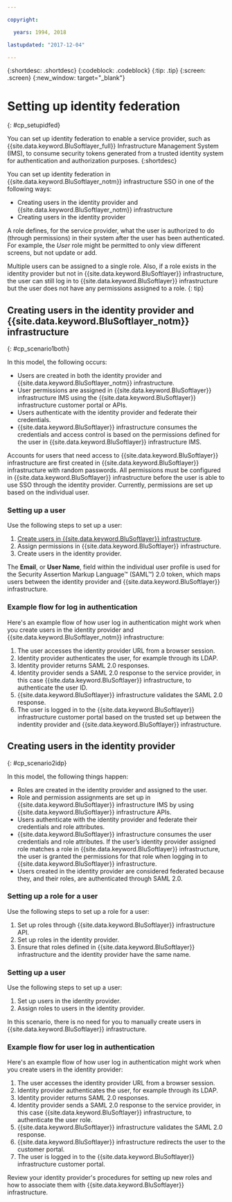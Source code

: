 ```yaml
---

copyright:

  years: 1994, 2018

lastupdated: "2017-12-04"

---
```


{:shortdesc: .shortdesc}
{:codeblock: .codeblock}
{:tip: .tip}
{:screen: .screen}
{:new_window: target="_blank"}

# Setting up identity federation
{: #cp_setupidfed}

You can set up identity federation to enable a service provider, such as {{site.data.keyword.BluSoftlayer_full}} Infrastructure Management System (IMS), to consume security tokens generated from a trusted identity system for authentication and authorization purposes.
{:shortdesc}

You can set up identity federation in {{site.data.keyword.BluSoftlayer_notm}} infrastructure SSO in one of the following ways:
* Creating users in the identity provider and {{site.data.keyword.BluSoftlayer_notm}} infrastructure
* Creating users in the identity provider

A role defines, for the service provider, what the user is authorized to do (through permissions) in their system after the user has been authenticated. For example, the *User* role might be permitted to only view different screens, but not update or add.

Multiple users can be assigned to a single role. Also, if a role exists in the identity provider but not in {{site.data.keyword.BluSoftlayer}} infrastructure, the user can still log in to {{site.data.keyword.BluSoftlayer}} infrastructure but the user does not have any permissions assigned to a role.
{: tip}


## Creating users in the identity provider and {{site.data.keyword.BluSoftlayer_notm}} infrastructure
{: #cp_scenario1both}

In this model, the following occurs:
* Users are created in both the identity provider and {{site.data.keyword.BluSoftlayer_notm}} infrastructure.
* User permissions are assigned in {{site.data.keyword.BluSoftlayer}} infrastructure IMS using the {{site.data.keyword.BluSoftlayer}} infrastructure customer portal or APIs.
* Users authenticate with the identity provider and federate their credentials.
* {{site.data.keyword.BluSoftlayer}} infrastructure consumes the credentials and access control is based on the permissions defined for the user in {{site.data.keyword.BluSoftlayer}} infrastructure IMS.

Accounts for users that need access to {{site.data.keyword.BluSoftlayer}} infrastructure are first created in {{site.data.keyword.BluSoftlayer}} infrastructure with random passwords. All permissions must be configured in {{site.data.keyword.BluSoftlayer}} infrastructure before the user is able to use SSO through the identity provider. Currently, permissions are set up based on the individual user.

### Setting up a user
Use the following steps to set up a user:

1. [Create users in {{site.data.keyword.BluSoftlayer}} infrastructure](/docs/customer-portal/cpmanacctadduser.html#customerportal_addusertocpacct).
2. Assign permissions in {{site.data.keyword.BluSoftlayer}} infrastructure.
3. Create users in the identity provider.

The **Email**, or **User Name**, field within the individual user profile is used for the Security Assertion Markup Language&trade;  (SAML&trade;) 2.0 token, which maps users between the identity provider and {{site.data.keyword.BluSoftlayer}} infrastructure.

### Example flow for log in authentication
Here's an example flow of how user log in authentication might work when you create users in the identity provider and {{site.data.keyword.BluSoftlayer_notm}} infrastructure:
1. The user accesses the identity provider URL from a browser session.
2. Identity provider authenticates the user, for example through its LDAP.
3. Identity provider returns SAML 2.0 responses.
4. Identity provider sends a SAML 2.0 response to the service provider, in this case {{site.data.keyword.BluSoftlayer}} infrastructure, to authenticate the user ID.
5. {{site.data.keyword.BluSoftlayer}} infrastructure validates the SAML 2.0 response.
6. The user is logged in to the {{site.data.keyword.BluSoftlayer}} infrastructure customer portal based on the trusted set up between the indentity provider and {{site.data.keyword.BluSoftlayer}} infrastructure.


## Creating users in the identity provider
{: #cp_scenario2idp}

In this model, the following things happen:
* Roles are created in the identity provider and assigned to the user.
* Role and permission assignments are set up in {{site.data.keyword.BluSoftlayer}} infrastructure IMS by using {{site.data.keyword.BluSoftlayer}} infrastructure APIs.
* Users authenticate with the identity provider and federate their credentials and role attributes.
* {{site.data.keyword.BluSoftlayer}} infrastructure consumes the user credentials and role attributes. If the user’s identity provider assigned role matches a role in {{site.data.keyword.BluSoftlayer}} infrastructure, the user is granted the permissions for that role when logging in to {{site.data.keyword.BluSoftlayer}} infrastructure.
* Users created in the identity provider are considered federated because they, and their roles, are authenticated through SAML 2.0.

### Setting up a role for a user
Use the following steps to set up a role for a user:

1. Set up roles through {{site.data.keyword.BluSoftlayer}} infrastructure API.
2. Set up roles in the identity provider.
3. Ensure that roles defined in {{site.data.keyword.BluSoftlayer}} infrastructure and the identity provider have the same name.

### Setting up a user
Use the following steps to set up a user:

1. Set up users in the identity provider.
2. Assign roles to users in the identity provider.

In this scenario, there is no need for you to manually create users in {{site.data.keyword.BluSoftlayer}} infrastructure.

### Example flow for user log in authentication
Here's an example flow of how user log in authentication might work when you create users in the identity provider:
1. The user accesses the identity provider URL from a browser session.
2. Identity provider authenticates the user, for example through its LDAP.
3. Identity provider returns SAML 2.0 responses.
4. Identity provider sends a SAML 2.0 response to the service provider, in this case {{site.data.keyword.BluSoftlayer}} infrastructure, to authenticate the user role.
5. {{site.data.keyword.BluSoftlayer}} infrastructure validates the SAML 2.0 response.
6. {{site.data.keyword.BluSoftlayer}} infrastructure redirects the user to the customer portal.
7. The user is logged in to the {{site.data.keyword.BluSoftlayer}} infrastructure customer portal.

Review your identity provider's procedures for setting up new roles and how to associate them with {{site.data.keyword.BluSoftlayer}} infrastructure.

